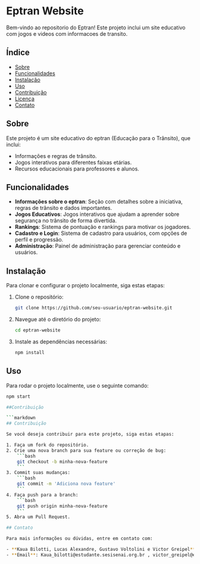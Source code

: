 # Eptran Website
Bem-vindo ao repositorio do Eptran! Este projeto inclui um site educativo com jogos e videos com informacoes de transito.
## Índice
- [Sobre](#sobre)
- [Funcionalidades](#funcionalidades)
- [Instalação](#instalação)
- [Uso](#uso)
- [Contribuição](#contribuição)
- [Licença](#licença)
- [Contato](#contato)

## Sobre

Este projeto é um site educativo do eptran (Educação para o Trânsito), que inclui:
- Informações e regras de trânsito.
- Jogos interativos para diferentes faixas etárias.
- Recursos educacionais para professores e alunos.

## Funcionalidades

- **Informações sobre o eptran**: Seção com detalhes sobre a iniciativa, regras de trânsito e dados importantes.
- **Jogos Educativos**: Jogos interativos que ajudam a aprender sobre segurança no trânsito de forma divertida.
- **Rankings**: Sistema de pontuação e rankings para motivar os jogadores.
- **Cadastro e Login**: Sistema de cadastro para usuários, com opções de perfil e progressão.
- **Administração**: Painel de administração para gerenciar conteúdo e usuários.

## Instalação

Para clonar e configurar o projeto localmente, siga estas etapas:

1. Clone o repositório:
    ```bash
    git clone https://github.com/seu-usuario/eptran-website.git
    ```
2. Navegue até o diretório do projeto:
    ```bash
    cd eptran-website
    ```
3. Instale as dependências necessárias:
    ```bash
    npm install
    ```
## Uso

Para rodar o projeto localmente, use o seguinte comando:
```bash
npm start

##Contribuição

```markdown
## Contribuição

Se você deseja contribuir para este projeto, siga estas etapas:

1. Faça um fork do repositório.
2. Crie uma nova branch para sua feature ou correção de bug:
    ```bash
    git checkout -b minha-nova-feature
    ```
3. Commit suas mudanças:
    ```bash
    git commit -m 'Adiciona nova feature'
    ```
4. Faça push para a branch:
    ```bash
    git push origin minha-nova-feature
    ```
5. Abra um Pull Request.

## Contato

Para mais informações ou dúvidas, entre em contato com:

- **Kaua Bilotti, Lucas Alexandre, Gustavo Voltolini e Victor Greipel**
- **Email**: Kaua_bilotti@estudante.sesisenai.org.br , victor_greipel@estudante.sesisenai.org.br , gustavo_d_voltolini@estudante.sesisenai.org.br , lucas_vieira9@estudante.sesisenai.org.br
